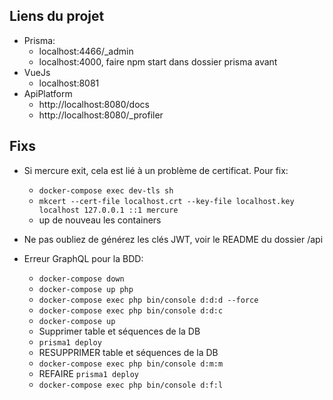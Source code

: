 ## Liens du projet

* Prisma:
    * localhost:4466/_admin
    * localhost:4000, faire npm start dans dossier prisma avant
* VueJs
    * localhost:8081
* ApiPlatform
    * http://localhost:8080/docs
    * http://localhost:8080/_profiler


## Fixs

* Si mercure exit, cela est lié à un problème de certificat. Pour fix:
    * `docker-compose exec dev-tls sh`
    * `mkcert --cert-file localhost.crt --key-file localhost.key localhost 127.0.0.1 ::1 mercure`
    * up de nouveau les containers
* Ne pas oubliez de générez les clés JWT, voir le README du dossier /api


* Erreur GraphQL pour la BDD:
    * `docker-compose down`
    * `docker-compose up php`
    * `docker-compose exec php bin/console d:d:d --force`
    * `docker-compose exec php bin/console d:d:c`
    * `docker-compose up`
    * Supprimer table et séquences de la DB
    * `prisma1 deploy`
    * RESUPPRIMER table et séquences de la DB
    * `docker-compose exec php bin/console d:m:m`
    * REFAIRE `prisma1 deploy`
    * `docker-compose exec php bin/console d:f:l`
